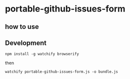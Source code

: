 # portable-github-issues-form

## how to use 


## Development 

`npm install -g watchify browserify`

then

`watchify portable-github-issues-form.js -o bundle.js` 
